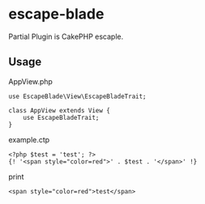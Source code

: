 # escape-blade

Partial Plugin is CakePHP escaple.

## Usage

AppView.php
```
use EscapeBlade\View\EscapeBladeTrait;

class AppView extends View {
	use EscapeBladeTrait;
}
```

example.ctp
```
<?php $test = 'test'; ?>
{! '<span style="color=red">' . $test . '</span>' !}
```

print
```
<span style="color=red">test</span>
```
